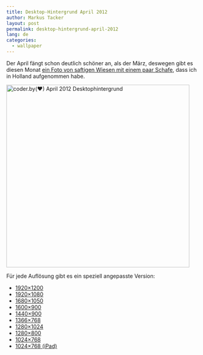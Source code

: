 ```yaml
---
title: Desktop-Hintergrund April 2012
author: Markus Tacker
layout: post
permalink: desktop-hintergrund-april-2012
lang: de
categories:
  - wallpaper
---
```

Der April fängt schon deutlich schöner an, als der März, deswegen gibt es diesen Monat [ein Foto von saftigen Wiesen mit einem paar Schafe][1], dass ich in Holland aufgenommen habe. 

[<img src="http://farm8.staticflickr.com/7091/6892161878_e6dc050575.jpg" width="480" alt="coder.by(♥) April 2012 Desktophintergrund" />][2]

Für jede Auflösung gibt es ein speziell angepasste Version:

*   <a href="/uploads/2012/04/coderbyheart-wallpaper-2012-04-1920x1200.jpg" alt="coder.by(♥) April 2012 Desktophintergrund in 1920x1200">1920&#215;1200</a>
*   <a href="/uploads/2012/04/coderbyheart-wallpaper-2012-04-1920x1080.jpg" alt="coder.by(♥) April 2012 Desktophintergrund in 1920x1080">1920&#215;1080</a>
*   <a href="/uploads/2012/04/coderbyheart-wallpaper-2012-04-1680x1050.jpg" alt="coder.by(♥) April 2012 Desktophintergrund in 1680x1050">1680&#215;1050</a>
*   <a href="/uploads/2012/04/coderbyheart-wallpaper-2012-04-1600x900.jpg" alt="coder.by(♥) April 2012 Desktophintergrund in 1600x900">1600&#215;900</a>
*   <a href="/uploads/2012/04/coderbyheart-wallpaper-2012-04-1440x900.jpg" alt="coder.by(♥) April 2012 Desktophintergrund in 1440x900">1440&#215;900</a>
*   <a href="/uploads/2012/04/coderbyheart-wallpaper-2012-04-1366x768.jpg" alt="coder.by(♥) April 2012 Desktophintergrund in 1366x768">1366&#215;768</a>
*   <a href="/uploads/2012/04/coderbyheart-wallpaper-2012-04-1280x1024.jpg" alt="coder.by(♥) April 2012 Desktophintergrund in 1280x1024">1280&#215;1024</a>
*   <a href="/uploads/2012/04/coderbyheart-wallpaper-2012-04-1280x800.jpg" alt="coder.by(♥) April 2012 Desktophintergrund in 1280x800">1280&#215;800</a>
*   <a href="/uploads/2012/04/coderbyheart-wallpaper-2012-04-1024x768.jpg" alt="coder.by(♥) April 2012 Desktophintergrund in 1024x768">1024&#215;768</a>
*   <a href="/uploads/2012/04/coderbyheart-wallpaper-2012-04-1024x768-ipad.jpg" alt="coder.by(♥) April 2012 Desktophintergrund in 1024x768 für das iPad">1024&#215;768 (iPad)</a>

 [1]: http://www.flickr.com/photos/tacker/4356725086/in/set-72157629126027067
 [2]: http://www.flickr.com/photos/tacker/6892161878
